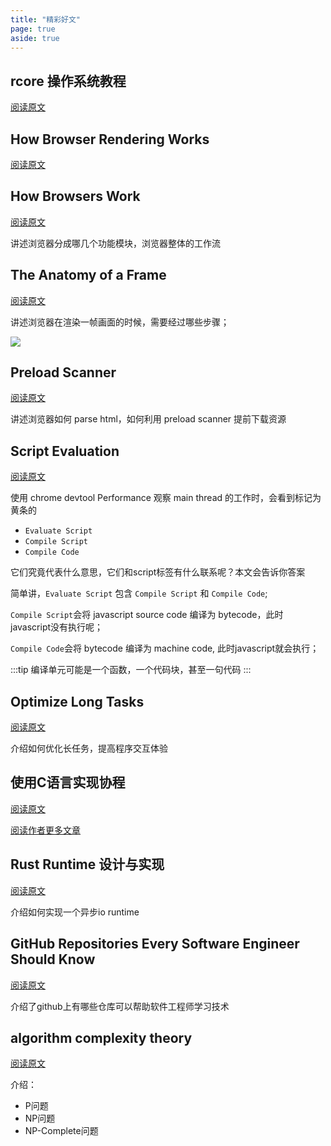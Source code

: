 ```yaml
---
title: "精彩好文"
page: true
aside: true
---
```


## rcore 操作系统教程
[阅读原文](https://rcore-os.cn/rCore-Tutorial-Book-v3/chapter0/index.html)

## How Browser Rendering Works
[阅读原文](https://blog.logrocket.com/how-browser-rendering-works-behind-scenes/)

## How Browsers Work
[阅读原文](https://web.dev/articles/howbrowserswork)

讲述浏览器分成哪几个功能模块，浏览器整体的工作流

## The Anatomy of a Frame
[阅读原文](https://aerotwist.com/blog/the-anatomy-of-a-frame/)

讲述浏览器在渲染一帧画面的时候，需要经过哪些步骤；

![](/anatomy-of-a-frame.svg)

## Preload Scanner
[阅读原文](https://web.dev/articles/preload-scanner)

讲述浏览器如何 parse html，如何利用 preload scanner 提前下载资源

## Script Evaluation
[阅读原文](https://web.dev/articles/script-evaluation-and-long-tasks)

使用 chrome devtool Performance 观察 main thread 的工作时，会看到标记为黄条的

- `Evaluate Script` 
- `Compile Script` 
- `Compile Code`


它们究竟代表什么意思，它们和script标签有什么联系呢？本文会告诉你答案

简单讲，`Evaluate Script` 包含 `Compile Script` 和 `Compile Code`;

`Compile Script`会将 javascript source code 编译为 bytecode，此时
javascript没有执行呢；

`Compile Code`会将 bytecode 编译为 machine code, 此时javascript就会执行；

:::tip <TipIcon />
编译单元可能是一个函数，一个代码块，甚至一句代码
:::

## Optimize Long Tasks
[阅读原文](https://web.dev/articles/optimize-long-tasks)

介绍如何优化长任务，提高程序交互体验


## 使用C语言实现协程
[阅读原文](https://mthli.xyz/coroutines-in-c/)


[阅读作者更多文章](https://mthli.xyz)


## Rust Runtime 设计与实现
[阅读原文](https://www.ihcblog.com/page/2/)

介绍如何实现一个异步io runtime


## GitHub Repositories Every Software Engineer Should Know
[阅读原文](https://dev.to/jrmarcio_/github-repositories-every-software-engineer-should-know-2e80)

介绍了github上有哪些仓库可以帮助软件工程师学习技术 


## algorithm complexity theory
[阅读原文](https://ycc.idv.tw/algorithm-complexity-theory.html)

介绍：
- P问题
- NP问题
- NP-Complete问题